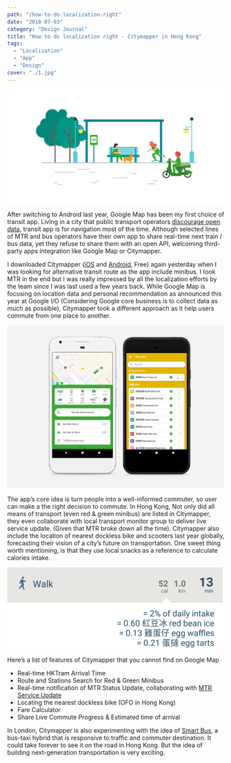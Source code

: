 ```yaml
---
path: "/how-to-do-localization-right"
date: "2018-07-03"
category: "Design Journal"
title: "How to do localization right - Citymapper in Hong Kong"
tags: 
  - "Localization"
  - "App"
  - "Design"
cover: "./1.jpg"
---
```

![](./1.jpg)

After switching to Android last year, Google Map has been my first choice of transit app. Living in a city that public transport operators [discourage open data](http://harbourtimes.com/2017/08/08/reform-hong-kongs-transport-system-opening-data/), transit app is for navigation most of the time. Although selected lines of MTR and bus operators have their own app to share real-time next train / bus data, yet they refuse to share them with an open API, welcoming third-party apps integration like Google Map or Citymapper.

I downloaded Citymapper ([iOS](https://itunes.apple.com/us/app/citymapper-transit-navigation/id469463298?mt=8) and [Android](https://play.google.com/store/apps/details?id=com.citymapper.app.release&hl=zh_TW), Free) again yesterday when I was looking for alternative transit route as the app include minibus. I took MTR in the end but I was really impressed by all the localization efforts by the team since I was last used a few years back. While Google Map is focusing on location data and personal recommendation as announced this year at Google I/O (Considering Google core business is to collect data as much as possible), Citymapper took a different approach as it help users commute from one place to another. 

![](2.jpg)

The app’s core idea is turn people into a well-informed commuter, so user can make a the right decision to commute. In Hong Kong, Not only did all means of transport (even red & green minibus) are listed in Citymapper, they even collaborate with local transport monitor group to deliver live service update. (Given that MTR broke down all the time). Citymapper also include the location of nearest dockless bike and scooters last year globally, forecasting their vision of a city’s future on transportation. One sweet thing worth mentioning, is that they use local snacks as a reference to calculate calories intake.

![](3.png)

Here’s a list of features of Citymapper that you cannot find on Google Map    

- Real-time HKTram Arrival Time
- Route and Stations Search for Red & Green Minibus
- Real-time notification of MTR Status Update, collaborating with [MTR Service Update](https://twitter.com/mtrupdate)   
- Locating the nearest dockless bike (OFO in Hong Kong)
- Fare Calculator 
- Share Live Commute Progress & Estimated time of arrival 

In London, Citymapper is also experimenting with the idea of [Smart Bus](https://citymapper.com/smartride), a bus-taxi hybrid that is responsive to traffic and commuter destination. It could take forever to see it on the road in Hong Kong. But the idea of building next-generation transportation is very exciting.